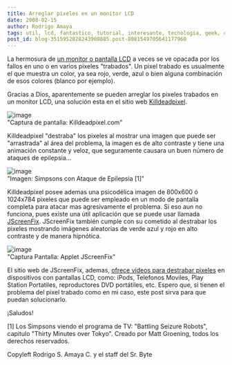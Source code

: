 ```yaml
---
title: Arreglar pixeles en un monitor LCD
date: 2008-02-15
author: Rodrigo Amaya
tags: util, lcd, fantastico, tutorial, interesante, tecnologia, geek, curioso
post_id: blog-3515952828243908885.post-8081549705641177960
---
```


La hermosura de [un monitor o pantalla LCD](https://srbyte.blogspot.com/2007/03/protectores-de-pantalla-acuarios-y.html) a veces se ve opacada por los fallos en uno o en varios pixeles "trabados". Un pixel trabado es usualmente el que muestra un color, ya sea rojo, verde, azul o bien alguna combinación de esos colores (blanco por ejemplo).

Gracias a Dios, aparentemente se pueden arreglar los pixeles trabados en un monitor LCD, una solución esta en el sitio web [Killdeadpixel](https://killdeadpixel.com/).

![image](https://bp0.blogger.com/_ayvorITawE4/R7ZTC7TZHXI/AAAAAAAAAi8/r-V1wnjsXaM/s320/killpixelweb.jpg)    
"Captura de pantalla:
Killdeadpixel.com"

Killdeadpixel "destraba" los pixeles al mostrar una imagen que puede ser "arrastrada" al área del problema, la imagen es de alto contraste y tiene una animación constante y veloz, que seguramente causara un buen número de ataques de epilepsia...

![image](https://bp0.blogger.com/_ayvorITawE4/R7ZVh7TZHZI/AAAAAAAAAjM/XVGz20NHptM/s400/180px-Battling_seizure_Robots.jpg)    
"Imagen: Simpsons con Ataque
de Epilepsia [1]"

Killdeadpixel posee ademas una psicodélica imagen de 800x600 ó 1024x784 pixeles que puede ser empleado en un modo de pantalla completa para atacar mas agresivamente el problema. Si eso aun no funciona, pues existe una útil aplicación que se puede usar llamada [JScreenFix](https://www.jscreenfix.com/#JScreenFix). JScreenFix también cumple con su cometido al destrabar los pixeles mostrando imágenes aleatorias de verde azul y rojo en alto contraste y de manera hipnótica.

![image](https://bp0.blogger.com/_ayvorITawE4/R7ZUm7TZHYI/AAAAAAAAAjE/3g-t5gRLKd0/s320/jscreenfix.png)    
"Captura Pantalla: Applet
JScreenFix"

El sitio web de JScreenFix, ademas, [ofrece vídeos para destrabar pixeles](https://www.jscreenfix.com/video.php) en dispositivos con pantallas LCD, como: iPods, Telefonos Moviles, Play Station Portatiles, reproductores DVD portátiles, etc. Espero que, si tienen el problema del pixel trabado como en mi caso, este post sirva para que puedan solucionarlo.

¡Saludos!

[1] Los Simpsons viendo el programa de TV: "Battling Seizure
Robots", capitulo "Thirty Minutes over Tokyo". Creado por Matt Groening, todos los derechos reservados.

Copyleft Rodrigo S. Amaya C. y el staff del Sr. Byte